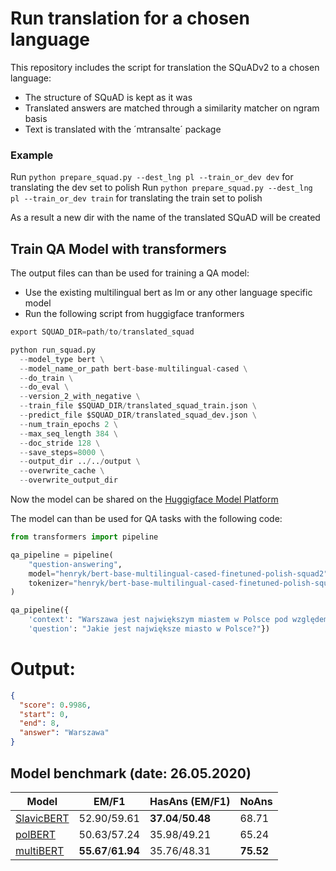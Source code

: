 # Run translation for a chosen language

This repository includes the script for translation the SQuADv2 to a chosen language:
* The structure of SQuAD is kept as it was
* Translated answers are matched through a similarity matcher on ngram basis
* Text is translated with the ´mtransalte´ package

### Example

Run `python prepare_squad.py --dest_lng pl --train_or_dev dev` for translating the dev set to polish
Run `python prepare_squad.py --dest_lng pl --train_or_dev train` for translating the train set to polish


As a result a new dir with the name of the translated SQuAD will be created

## Train QA Model with transformers

The output files can than be used for training a QA model:

* Use the existing multilingual bert as lm or any other language specific model
* Run the following script from huggigface tranformers

```python
export SQUAD_DIR=path/to/translated_squad

python run_squad.py
  --model_type bert \
  --model_name_or_path bert-base-multilingual-cased \
  --do_train \
  --do_eval \
  --version_2_with_negative \
  --train_file $SQUAD_DIR/translated_squad_train.json \
  --predict_file $SQUAD_DIR/translated_squad_dev.json \
  --num_train_epochs 2 \
  --max_seq_length 384 \
  --doc_stride 128 \
  --save_steps=8000 \
  --output_dir ../../output \
  --overwrite_cache \
  --overwrite_output_dir
```
Now the model can be shared on the [Huggigface Model Platform](https://huggingface.co/models)

The model can than be used for QA tasks with the following code:

```python
from transformers import pipeline

qa_pipeline = pipeline(
    "question-answering",
    model="henryk/bert-base-multilingual-cased-finetuned-polish-squad2",
    tokenizer="henryk/bert-base-multilingual-cased-finetuned-polish-squad2"
)

qa_pipeline({
    'context': "Warszawa jest największym miastem w Polsce pod względem liczby ludności i powierzchni",
    'question': "Jakie jest największe miasto w Polsce?"})

```

# Output:

```json
{
  "score": 0.9986,
  "start": 0, 
  "end": 8,
  "answer": "Warszawa"
}
```


## Model benchmark (date: 26.05.2020)

| Model                | EM/F1 |HasAns (EM/F1) | NoAns |
| ---------------------- | ----- | ----- | ----- |
| [SlavicBERT](https://huggingface.co/DeepPavlov/bert-base-bg-cs-pl-ru-cased)   | 52.90/59.61  | **37.04**/**50.48** | 68.71 |
| [polBERT](https://huggingface.co/dkleczek/bert-base-polish-uncased-v1)   | 50.63/57.24| 35.98/49.21  | 65.24 |
| [multiBERT](https://huggingface.co/bert-base-multilingual-cased) | **55.67**/**61.94**  | 35.76/48.31 | **75.52** |